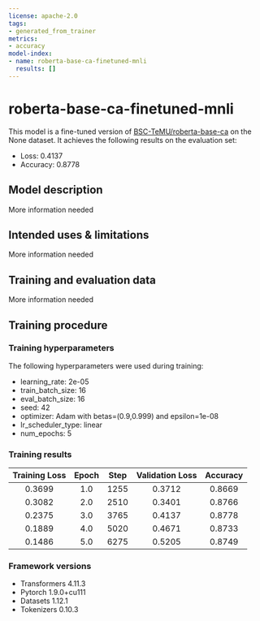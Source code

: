 ```yaml
---
license: apache-2.0
tags:
- generated_from_trainer
metrics:
- accuracy
model-index:
- name: roberta-base-ca-finetuned-mnli
  results: []
---
```


<!-- This model card has been generated automatically according to the information the Trainer had access to. You
should probably proofread and complete it, then remove this comment. -->

# roberta-base-ca-finetuned-mnli

This model is a fine-tuned version of [BSC-TeMU/roberta-base-ca](https://huggingface.co/BSC-TeMU/roberta-base-ca) on the None dataset.
It achieves the following results on the evaluation set:
- Loss: 0.4137
- Accuracy: 0.8778

## Model description

More information needed

## Intended uses & limitations

More information needed

## Training and evaluation data

More information needed

## Training procedure

### Training hyperparameters

The following hyperparameters were used during training:
- learning_rate: 2e-05
- train_batch_size: 16
- eval_batch_size: 16
- seed: 42
- optimizer: Adam with betas=(0.9,0.999) and epsilon=1e-08
- lr_scheduler_type: linear
- num_epochs: 5

### Training results

| Training Loss | Epoch | Step | Validation Loss | Accuracy |
|:-------------:|:-----:|:----:|:---------------:|:--------:|
| 0.3699        | 1.0   | 1255 | 0.3712          | 0.8669   |
| 0.3082        | 2.0   | 2510 | 0.3401          | 0.8766   |
| 0.2375        | 3.0   | 3765 | 0.4137          | 0.8778   |
| 0.1889        | 4.0   | 5020 | 0.4671          | 0.8733   |
| 0.1486        | 5.0   | 6275 | 0.5205          | 0.8749   |


### Framework versions

- Transformers 4.11.3
- Pytorch 1.9.0+cu111
- Datasets 1.12.1
- Tokenizers 0.10.3
